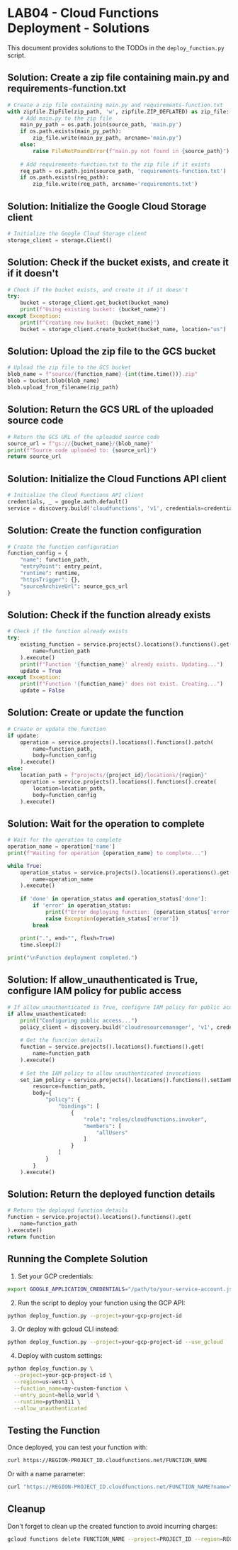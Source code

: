 # LAB04 - Cloud Functions Deployment - Solutions

This document provides solutions to the TODOs in the `deploy_function.py` script.

## Solution: Create a zip file containing main.py and requirements-function.txt

```python
# Create a zip file containing main.py and requirements-function.txt
with zipfile.ZipFile(zip_path, 'w', zipfile.ZIP_DEFLATED) as zip_file:
    # Add main.py to the zip file
    main_py_path = os.path.join(source_path, 'main.py')
    if os.path.exists(main_py_path):
        zip_file.write(main_py_path, arcname='main.py')
    else:
        raise FileNotFoundError(f"main.py not found in {source_path}")
    
    # Add requirements-function.txt to the zip file if it exists
    req_path = os.path.join(source_path, 'requirements-function.txt')
    if os.path.exists(req_path):
        zip_file.write(req_path, arcname='requirements.txt')
```

## Solution: Initialize the Google Cloud Storage client

```python
# Initialize the Google Cloud Storage client
storage_client = storage.Client()
```

## Solution: Check if the bucket exists, and create it if it doesn't

```python
# Check if the bucket exists, and create it if it doesn't
try:
    bucket = storage_client.get_bucket(bucket_name)
    print(f"Using existing bucket: {bucket_name}")
except Exception:
    print(f"Creating new bucket: {bucket_name}")
    bucket = storage_client.create_bucket(bucket_name, location="us")
```

## Solution: Upload the zip file to the GCS bucket

```python
# Upload the zip file to the GCS bucket
blob_name = f"source/{function_name}-{int(time.time())}.zip"
blob = bucket.blob(blob_name)
blob.upload_from_filename(zip_path)
```

## Solution: Return the GCS URL of the uploaded source code

```python
# Return the GCS URL of the uploaded source code
source_url = f"gs://{bucket_name}/{blob_name}"
print(f"Source code uploaded to: {source_url}")
return source_url
```

## Solution: Initialize the Cloud Functions API client

```python
# Initialize the Cloud Functions API client
credentials, _ = google.auth.default()
service = discovery.build('cloudfunctions', 'v1', credentials=credentials)
```

## Solution: Create the function configuration

```python
# Create the function configuration
function_config = {
    "name": function_path,
    "entryPoint": entry_point,
    "runtime": runtime,
    "httpsTrigger": {},
    "sourceArchiveUrl": source_gcs_url
}
```

## Solution: Check if the function already exists

```python
# Check if the function already exists
try:
    existing_function = service.projects().locations().functions().get(
        name=function_path
    ).execute()
    print(f"Function '{function_name}' already exists. Updating...")
    update = True
except Exception:
    print(f"Function '{function_name}' does not exist. Creating...")
    update = False
```

## Solution: Create or update the function

```python
# Create or update the function
if update:
    operation = service.projects().locations().functions().patch(
        name=function_path,
        body=function_config
    ).execute()
else:
    location_path = f"projects/{project_id}/locations/{region}"
    operation = service.projects().locations().functions().create(
        location=location_path,
        body=function_config
    ).execute()
```

## Solution: Wait for the operation to complete

```python
# Wait for the operation to complete
operation_name = operation['name']
print(f"Waiting for operation {operation_name} to complete...")

while True:
    operation_status = service.projects().locations().operations().get(
        name=operation_name
    ).execute()
    
    if 'done' in operation_status and operation_status['done']:
        if 'error' in operation_status:
            print(f"Error deploying function: {operation_status['error']}")
            raise Exception(operation_status['error'])
        break
    
    print(".", end="", flush=True)
    time.sleep(2)

print("\nFunction deployment completed.")
```

## Solution: If allow_unauthenticated is True, configure IAM policy for public access

```python
# If allow_unauthenticated is True, configure IAM policy for public access
if allow_unauthenticated:
    print("Configuring public access...")
    policy_client = discovery.build('cloudresourcemanager', 'v1', credentials=credentials)
    
    # Get the function details
    function = service.projects().locations().functions().get(
        name=function_path
    ).execute()
    
    # Set the IAM policy to allow unauthenticated invocations
    set_iam_policy = service.projects().locations().functions().setIamPolicy(
        resource=function_path,
        body={
            "policy": {
                "bindings": [
                    {
                        "role": "roles/cloudfunctions.invoker",
                        "members": [
                            "allUsers"
                        ]
                    }
                ]
            }
        }
    ).execute()
```

## Solution: Return the deployed function details

```python
# Return the deployed function details
function = service.projects().locations().functions().get(
    name=function_path
).execute()
return function
```

## Running the Complete Solution

1. Set your GCP credentials:
```bash
export GOOGLE_APPLICATION_CREDENTIALS="/path/to/your-service-account.json"
```

2. Run the script to deploy your function using the GCP API:
```bash
python deploy_function.py --project=your-gcp-project-id
```

3. Or deploy with gcloud CLI instead:
```bash
python deploy_function.py --project=your-gcp-project-id --use_gcloud
```

4. Deploy with custom settings:
```bash
python deploy_function.py \
  --project=your-gcp-project-id \
  --region=us-west1 \
  --function_name=my-custom-function \
  --entry_point=hello_world \
  --runtime=python311 \
  --allow_unauthenticated
```

## Testing the Function

Once deployed, you can test your function with:

```bash
curl https://REGION-PROJECT_ID.cloudfunctions.net/FUNCTION_NAME
```

Or with a name parameter:

```bash
curl "https://REGION-PROJECT_ID.cloudfunctions.net/FUNCTION_NAME?name=YourName"
```

## Cleanup

Don't forget to clean up the created function to avoid incurring charges:

```bash
gcloud functions delete FUNCTION_NAME --project=PROJECT_ID --region=REGION
``` 